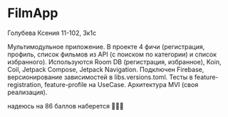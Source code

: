 # FilmApp

Голубева Ксения 11-102, 3к1с

Мультимодульное приложение. В проекте 4 фичи (регистрация, профиль, список фильмов из API (с поиском по категории) и список избранного). Используются Room DB (регистрация, избранное), Koin, Coil, Jetpack Compose, Jetpack Navigation. Подключен Firebase, версионирование зависимостей в libs.versions.toml. Тесты в feature-registration, feature-profile на UseCase. Архитектура MVI (своя реализация). 

надеюсь на 86 баллов наберется 🥺🥺🥺
